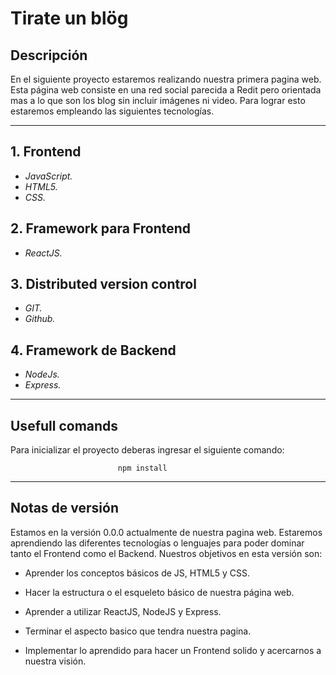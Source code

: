 # Tirate un blög
**Descripción**
---
En el siguiente proyecto estaremos realizando nuestra primera pagina web. Esta página web consiste en una red social parecida a Redit pero orientada mas a lo que son los blog sin incluir imágenes ni video. Para lograr esto estaremos empleando las siguientes tecnologías.

---
**1. Frontend**
-
-  *JavaScript.*
-  *HTML5.*
-  *CSS.*

**2. Framework para Frontend**
-
-   *ReactJS.*

**3. Distributed version control**
-
-   *GIT.*
-   *Github.*

**4. Framework de Backend**
-
-  *NodeJs.*
-  *Express.*

---

**Usefull comands**
-
Para inicializar el proyecto deberas ingresar el siguiente comando:

```
                        npm install
```

---
**Notas de versión**
-
Estamos en la versión 0.0.0 actualmente de nuestra pagina web. Estaremos aprendiendo las diferentes tecnologías o lenguajes para poder dominar tanto el Frontend como el Backend. Nuestros objetivos en esta versión son:

* Aprender los conceptos básicos de JS, HTML5 y CSS.

* Hacer la estructura o el esqueleto básico de nuestra página web.

* Aprender a utilizar ReactJS, NodeJS y Express.

* Terminar el aspecto basico que tendra nuestra pagina.

* Implementar lo aprendido para hacer un Frontend solido y acercarnos a nuestra visión.